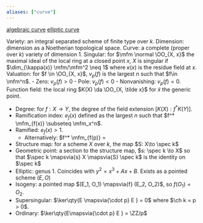 ```yaml
---
aliases: ["curve"]
---
```


[algebraic curve](algebraic%20curve.md)
[elliptic curve](elliptic%20curve.md)

Variety: an integral separated scheme of finite type over $k$.
Dimension: dimension as a Noetherian topological space.
Curve: a complete (proper over $k$) variety of dimension 1.
Singular: for $\mfm \normal \OO_{X, x}$ the maximal ideal of the local ring at a closed point $x$, $X$ is singular if $\dim_{\kappa(x)} \mfm/\mfm^2 \neq 1$ where $\kappa(x)$ is the residue field at $x$. 
Valuation: for $f \in \OO_{X, x}$, $v_p(f)$ is the largest $n$ such that $f\in \mfm^n$.
	- Zero: $v_p(f)  > 0$
	- Pole: $v_p(f) < 0$
	- Nonvanishing: $v_p(f) = 0$.
Function field: the local ring $K(X) \da \OO_{X, \tilde x}$ for $\tilde x$ the generic point.
- Degree: for $f:X\to Y$, the degree of the field extension $[K(X) : f^* K(Y)]$.
- Ramification index: $e_f(x)$ defined as the largest $n$ such that $f^* \mfm_{f(x)} \subseteq \mfm_x^n$.
- Ramified: $e_f(x) > 1$.
	- Alternatively: $f^* \mfm_{f(p)} =
- Structure map: for a scheme $X$ over $k$, the map $S: X\to \spec k$
- Geometric point: a section to the structure map, $s: \spec k \to X$ so that $\spec k \mapsvia{s} X \mapsvia{S} \spec k$ is the identity on $\spec k$
- Elliptic: genus 1. Coincides with $y^2 = x^3 + Ax  + B$. Exists as a pointed scheme $(E, O)$
- Isogeny: a pointed map $(E_1, O_1) \mapsvia{f} (E_2, O_2)$, so $f(O_1) = O_2$. 
- Supersingular: $\ker\qty{E \mapsvia{\cdot p} E } = 0$ where $\ch k = p > 0$.
- Ordinary: $\ker\qty{E\mapsvia{\cdot p} E } = \ZZ/p$